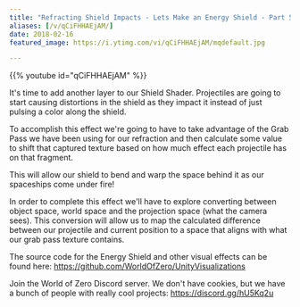 ```yaml
---
title: "Refracting Shield Impacts - Lets Make an Energy Shield - Part 5"
aliases: [/v/qCiFHHAEjAM/]
date: 2018-02-16
featured_image: https://i.ytimg.com/vi/qCiFHHAEjAM/mqdefault.jpg

---
```


{{% youtube id="qCiFHHAEjAM" %}}

It's time to add another layer to our Shield Shader. Projectiles are going to start causing distortions in the shield as they impact it instead of just pulsing a color along the shield.

To accomplish this effect we're going to have to take advantage of the Grab Pass we have been using for our refraction and then calculate some value to shift that captured texture based on how much effect each projectile has on that fragment.

This will allow our shield to bend and warp the space behind it as our spaceships come under fire!

In order to complete this effect we'll have to explore converting between object space, world space and the projection space (what the camera sees). This conversion will allow us to map the calculated difference between our projectile and current position to a space that aligns with what our grab pass texture contains.

The source code for the Energy Shield and other visual effects can be found here: https://github.com/WorldOfZero/UnityVisualizations

Join the World of Zero Discord server. We don't have cookies, but we have a bunch of people with really cool projects: https://discord.gg/hU5Kq2u